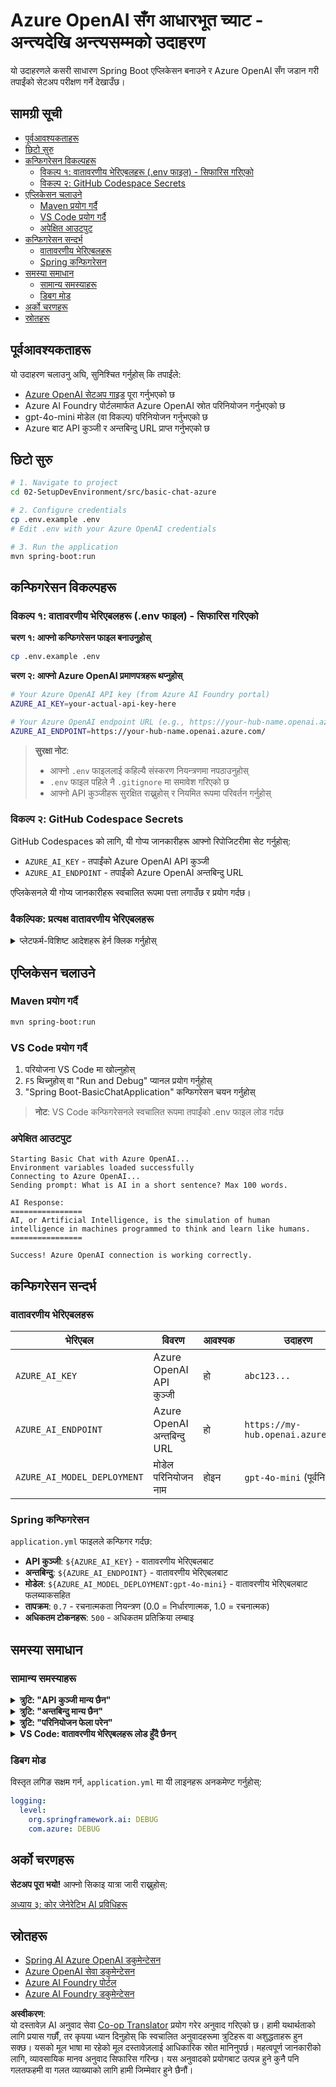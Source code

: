 <!--
CO_OP_TRANSLATOR_METADATA:
{
  "original_hash": "2289320a74aeca1eb844cd7d3a7a9e12",
  "translation_date": "2025-07-21T18:06:55+00:00",
  "source_file": "02-SetupDevEnvironment/src/basic-chat-azure/README.md",
  "language_code": "ne"
}
-->
# Azure OpenAI सँग आधारभूत च्याट - अन्त्यदेखि अन्त्यसम्मको उदाहरण

यो उदाहरणले कसरी साधारण Spring Boot एप्लिकेसन बनाउने र Azure OpenAI सँग जडान गरी तपाईंको सेटअप परीक्षण गर्ने देखाउँछ।

## सामग्री सूची

- [पूर्वआवश्यकताहरू](../../../../../02-SetupDevEnvironment/src/basic-chat-azure)
- [छिटो सुरु](../../../../../02-SetupDevEnvironment/src/basic-chat-azure)
- [कन्फिगरेसन विकल्पहरू](../../../../../02-SetupDevEnvironment/src/basic-chat-azure)
  - [विकल्प १: वातावरणीय भेरिएबलहरू (.env फाइल) - सिफारिस गरिएको](../../../../../02-SetupDevEnvironment/src/basic-chat-azure)
  - [विकल्प २: GitHub Codespace Secrets](../../../../../02-SetupDevEnvironment/src/basic-chat-azure)
- [एप्लिकेसन चलाउने](../../../../../02-SetupDevEnvironment/src/basic-chat-azure)
  - [Maven प्रयोग गर्दै](../../../../../02-SetupDevEnvironment/src/basic-chat-azure)
  - [VS Code प्रयोग गर्दै](../../../../../02-SetupDevEnvironment/src/basic-chat-azure)
  - [अपेक्षित आउटपुट](../../../../../02-SetupDevEnvironment/src/basic-chat-azure)
- [कन्फिगरेसन सन्दर्भ](../../../../../02-SetupDevEnvironment/src/basic-chat-azure)
  - [वातावरणीय भेरिएबलहरू](../../../../../02-SetupDevEnvironment/src/basic-chat-azure)
  - [Spring कन्फिगरेसन](../../../../../02-SetupDevEnvironment/src/basic-chat-azure)
- [समस्या समाधान](../../../../../02-SetupDevEnvironment/src/basic-chat-azure)
  - [सामान्य समस्याहरू](../../../../../02-SetupDevEnvironment/src/basic-chat-azure)
  - [डिबग मोड](../../../../../02-SetupDevEnvironment/src/basic-chat-azure)
- [अर्को चरणहरू](../../../../../02-SetupDevEnvironment/src/basic-chat-azure)
- [स्रोतहरू](../../../../../02-SetupDevEnvironment/src/basic-chat-azure)

## पूर्वआवश्यकताहरू

यो उदाहरण चलाउनु अघि, सुनिश्चित गर्नुहोस् कि तपाईंले:

- [Azure OpenAI सेटअप गाइड](../../getting-started-azure-openai.md) पूरा गर्नुभएको छ  
- Azure AI Foundry पोर्टलमार्फत Azure OpenAI स्रोत परिनियोजन गर्नुभएको छ  
- gpt-4o-mini मोडेल (वा विकल्प) परिनियोजन गर्नुभएको छ  
- Azure बाट API कुञ्जी र अन्तबिन्दु URL प्राप्त गर्नुभएको छ  

## छिटो सुरु

```bash
# 1. Navigate to project
cd 02-SetupDevEnvironment/src/basic-chat-azure

# 2. Configure credentials
cp .env.example .env
# Edit .env with your Azure OpenAI credentials

# 3. Run the application
mvn spring-boot:run
```

## कन्फिगरेसन विकल्पहरू

### विकल्प १: वातावरणीय भेरिएबलहरू (.env फाइल) - सिफारिस गरिएको

**चरण १: आफ्नो कन्फिगरेसन फाइल बनाउनुहोस्**  
```bash
cp .env.example .env
```

**चरण २: आफ्नो Azure OpenAI प्रमाणपत्रहरू थप्नुहोस्**  
```bash
# Your Azure OpenAI API key (from Azure AI Foundry portal)
AZURE_AI_KEY=your-actual-api-key-here

# Your Azure OpenAI endpoint URL (e.g., https://your-hub-name.openai.azure.com/)
AZURE_AI_ENDPOINT=https://your-hub-name.openai.azure.com/
```

> **सुरक्षा नोट**:  
> - आफ्नो `.env` फाइललाई कहिल्यै संस्करण नियन्त्रणमा नपठाउनुहोस्  
> - `.env` फाइल पहिले नै `.gitignore` मा समावेश गरिएको छ  
> - आफ्नो API कुञ्जीहरू सुरक्षित राख्नुहोस् र नियमित रूपमा परिवर्तन गर्नुहोस्  

### विकल्प २: GitHub Codespace Secrets

GitHub Codespaces को लागि, यी गोप्य जानकारीहरू आफ्नो रिपोजिटरीमा सेट गर्नुहोस्:  
- `AZURE_AI_KEY` - तपाईंको Azure OpenAI API कुञ्जी  
- `AZURE_AI_ENDPOINT` - तपाईंको Azure OpenAI अन्तबिन्दु URL  

एप्लिकेसनले यी गोप्य जानकारीहरू स्वचालित रूपमा पत्ता लगाउँछ र प्रयोग गर्दछ।

### वैकल्पिक: प्रत्यक्ष वातावरणीय भेरिएबलहरू

<details>
<summary>प्लेटफर्म-विशिष्ट आदेशहरू हेर्न क्लिक गर्नुहोस्</summary>

**Linux/macOS (bash/zsh):**  
```bash
export AZURE_AI_KEY=your-actual-api-key-here
export AZURE_AI_ENDPOINT=https://your-hub-name.openai.azure.com/
```

**Windows (Command Prompt):**  
```cmd
set AZURE_AI_KEY=your-actual-api-key-here
set AZURE_AI_ENDPOINT=https://your-hub-name.openai.azure.com/
```

**Windows (PowerShell):**  
```powershell
$env:AZURE_AI_KEY="your-actual-api-key-here"
$env:AZURE_AI_ENDPOINT="https://your-hub-name.openai.azure.com/"
```
</details>

## एप्लिकेसन चलाउने

### Maven प्रयोग गर्दै

```bash
mvn spring-boot:run
```

### VS Code प्रयोग गर्दै

1. परियोजना VS Code मा खोल्नुहोस्  
2. `F5` थिच्नुहोस् वा "Run and Debug" प्यानल प्रयोग गर्नुहोस्  
3. "Spring Boot-BasicChatApplication" कन्फिगरेसन चयन गर्नुहोस्  

> **नोट**: VS Code कन्फिगरेसनले स्वचालित रूपमा तपाईंको .env फाइल लोड गर्दछ  

### अपेक्षित आउटपुट

```
Starting Basic Chat with Azure OpenAI...
Environment variables loaded successfully
Connecting to Azure OpenAI...
Sending prompt: What is AI in a short sentence? Max 100 words.

AI Response:
================
AI, or Artificial Intelligence, is the simulation of human intelligence in machines programmed to think and learn like humans.
================

Success! Azure OpenAI connection is working correctly.
```

## कन्फिगरेसन सन्दर्भ

### वातावरणीय भेरिएबलहरू

| भेरिएबल | विवरण | आवश्यक | उदाहरण |
|----------|-------------|----------|---------|
| `AZURE_AI_KEY` | Azure OpenAI API कुञ्जी | हो | `abc123...` |
| `AZURE_AI_ENDPOINT` | Azure OpenAI अन्तबिन्दु URL | हो | `https://my-hub.openai.azure.com/` |
| `AZURE_AI_MODEL_DEPLOYMENT` | मोडेल परिनियोजन नाम | होइन | `gpt-4o-mini` (पूर्वनिर्धारित) |

### Spring कन्फिगरेसन

`application.yml` फाइलले कन्फिगर गर्दछ:  
- **API कुञ्जी**: `${AZURE_AI_KEY}` - वातावरणीय भेरिएबलबाट  
- **अन्तबिन्दु**: `${AZURE_AI_ENDPOINT}` - वातावरणीय भेरिएबलबाट  
- **मोडेल**: `${AZURE_AI_MODEL_DEPLOYMENT:gpt-4o-mini}` - वातावरणीय भेरिएबलबाट फलब्याकसहित  
- **तापक्रम**: `0.7` - रचनात्मकता नियन्त्रण (0.0 = निर्धारणात्मक, 1.0 = रचनात्मक)  
- **अधिकतम टोकनहरू**: `500` - अधिकतम प्रतिक्रिया लम्बाइ  

## समस्या समाधान

### सामान्य समस्याहरू

<details>
<summary><strong>त्रुटि: "API कुञ्जी मान्य छैन"</strong></summary>

- सुनिश्चित गर्नुहोस् कि तपाईंको `AZURE_AI_KEY` सही रूपमा तपाईंको `.env` फाइलमा सेट गरिएको छ  
- API कुञ्जी Azure AI Foundry पोर्टलबाट ठ्याक्कै प्रतिलिपि गरिएको छ भनी जाँच गर्नुहोस्  
- कुञ्जी वरिपरि कुनै अतिरिक्त खाली ठाउँ वा उद्धरणहरू छैनन् भनी सुनिश्चित गर्नुहोस्  
</details>

<details>
<summary><strong>त्रुटि: "अन्तबिन्दु मान्य छैन"</strong></summary>

- सुनिश्चित गर्नुहोस् कि तपाईंको `AZURE_AI_ENDPOINT` मा पूर्ण URL समावेश छ (जस्तै, `https://your-hub-name.openai.azure.com/`)  
- ट्रेलिङ स्ल्यासको स्थिरता जाँच गर्नुहोस्  
- अन्तबिन्दु तपाईंको Azure परिनियोजन क्षेत्रसँग मेल खान्छ भनी सुनिश्चित गर्नुहोस्  
</details>

<details>
<summary><strong>त्रुटि: "परिनियोजन फेला परेन"</strong></summary>

- तपाईंको मोडेल परिनियोजन नाम Azure मा परिनियोजित नामसँग ठ्याक्कै मेल खान्छ भनी जाँच गर्नुहोस्  
- मोडेल सफलतापूर्वक परिनियोजित र सक्रिय छ भनी सुनिश्चित गर्नुहोस्  
- पूर्वनिर्धारित परिनियोजन नाम प्रयोग गर्न प्रयास गर्नुहोस्: `gpt-4o-mini`  
</details>

<details>
<summary><strong>VS Code: वातावरणीय भेरिएबलहरू लोड हुँदै छैनन्</strong></summary>

- सुनिश्चित गर्नुहोस् कि तपाईंको `.env` फाइल परियोजना मूल निर्देशिकामा छ (उही स्तरमा `pom.xml`)  
- VS Code को एकीकृत टर्मिनलमा `mvn spring-boot:run` चलाउन प्रयास गर्नुहोस्  
- VS Code Java एक्सटेन्सन सही रूपमा स्थापना गरिएको छ भनी जाँच गर्नुहोस्  
- लन्च कन्फिगरेसनमा `"envFile": "${workspaceFolder}/.env"` समावेश छ भनी सुनिश्चित गर्नुहोस्  
</details>

### डिबग मोड

विस्तृत लगिङ सक्षम गर्न, `application.yml` मा यी लाइनहरू अनकमेण्ट गर्नुहोस्:  

```yaml
logging:
  level:
    org.springframework.ai: DEBUG
    com.azure: DEBUG
```

## अर्को चरणहरू

**सेटअप पूरा भयो!** आफ्नो सिकाइ यात्रा जारी राख्नुहोस्:  

[अध्याय ३: कोर जेनेरेटिभ AI प्रविधिहरू](../../../03-CoreGenerativeAITechniques/README.md)

## स्रोतहरू

- [Spring AI Azure OpenAI डकुमेन्टेसन](https://docs.spring.io/spring-ai/reference/api/clients/azure-openai-chat.html)  
- [Azure OpenAI सेवा डकुमेन्टेसन](https://learn.microsoft.com/azure/ai-services/openai/)  
- [Azure AI Foundry पोर्टल](https://ai.azure.com/)  
- [Azure AI Foundry डकुमेन्टेसन](https://learn.microsoft.com/azure/ai-foundry/how-to/create-projects?tabs=ai-foundry&pivots=hub-project)  

**अस्वीकरण**:  
यो दस्तावेज़ AI अनुवाद सेवा [Co-op Translator](https://github.com/Azure/co-op-translator) प्रयोग गरेर अनुवाद गरिएको छ। हामी यथार्थताको लागि प्रयास गर्छौं, तर कृपया ध्यान दिनुहोस् कि स्वचालित अनुवादहरूमा त्रुटिहरू वा अशुद्धताहरू हुन सक्छ। यसको मूल भाषा मा रहेको मूल दस्तावेज़लाई आधिकारिक स्रोत मानिनुपर्छ। महत्वपूर्ण जानकारीको लागि, व्यावसायिक मानव अनुवाद सिफारिस गरिन्छ। यस अनुवादको प्रयोगबाट उत्पन्न हुने कुनै पनि गलतफहमी वा गलत व्याख्याको लागि हामी जिम्मेवार हुने छैनौं।